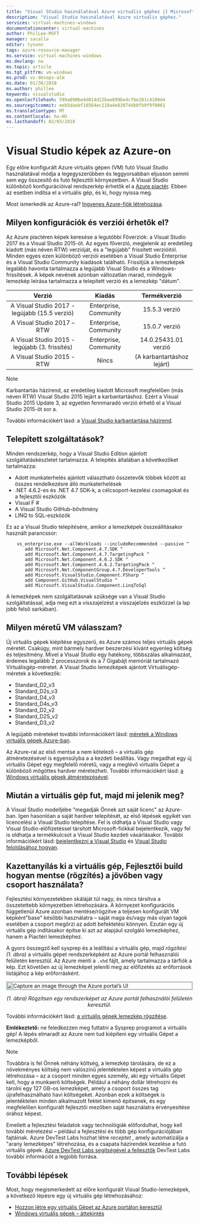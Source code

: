 ```yaml
---
title: "Visual Studio használatával Azure virtuális géphez |} Microsoft Docs"
description: "Visual Studio használatával Azure virtuális géphez."
services: virtual-machines-windows
documentationcenter: virtual-machines
author: PhilLee-MSFT
manager: sacalla
editor: tysonn
tags: azure-resource-manager
ms.service: virtual-machines-windows
ms.devlang: na
ms.topic: article
ms.tgt_pltfrm: vm-windows
ms.prod: vs-devops-alm
ms.date: 01/30/2018
ms.author: phillee
keywords: visualstudio
ms.openlocfilehash: 599a890be4d014d22bae899be4cf6e281c4109d4
ms.sourcegitcommit: eeb5daebf10564ec110a4e83874db0fb9f9f8061
ms.translationtype: MT
ms.contentlocale: hu-HU
ms.lasthandoff: 02/03/2018
---
```

# <a id="top"></a> Visual Studio képek az Azure-on
Egy előre konfigurált Azure virtuális gépen (VM) futó Visual Studio használatával módja a legegyszerűbben és leggyorsabban eljusson semmi sem egy összesítő és futó fejlesztői környezetben.  A Visual Studio különböző konfigurációival rendszerkép érhetők el a [Azure piactér](https://portal.azure.com/). Ebben az esetben indítsa el a virtuális gép, és ki, hogy nyissa meg.

Most ismerkedik az Azure-ral? [Ingyenes Azure-fiók létrehozása](https://azure.microsoft.com/free).

## <a name="what-configurations-and-versions-are-available"></a>Milyen konfigurációk és verziói érhetők el?
Az Azure piactéren képek keresése a legutóbbi Főverziók: a Visual Studio 2017 és a Visual Studio 2015-öt.  Az egyes főverzió, megjelenik az eredetileg kiadott (más néven RTW) verzióját, és a "legújabb" frissített verzióitól.  Minden egyes ezen különböző verziói esetében a Visual Studio Enterprise és a Visual Studio Community kiadások található.  Frissítjük a lemezképek legalább havonta tartalmazza a legújabb Visual Studio és a Windows-frissítések.  A képek nevének azonban változatlan marad, mindegyik lemezkép leírása tartalmazza a telepített verzió és a lemezkép "dátum".

|               Verzió              |          Kiadás            |     Termékverzió     |
|:------------------------------------------:|:----------------------------:|:-----------------------:|
| A Visual Studio 2017 - legújabb (15.5 verzió) |    Enterprise, Community     |      15.5.3 verzió     |
|         A Visual Studio 2017 – RTW           |    Enterprise, Community     |      15.0.7 verzió     |
|   A Visual Studio 2015 - legújabb (3. frissítés)   |    Enterprise, Community     |  14.0.25431.01 verzió  |
|         A Visual Studio 2015 - RTW           |              Nincs            | (A karbantartáshoz lejárt) |

> [!NOTE]
> Karbantartás házirend, az eredetileg kiadott Microsoft megfelelően (más néven RTW) Visual Studio 2015 lejárt a karbantartáshoz.  Ezért a Visual Studio 2015 Update 3, az egyetlen fennmaradó verzió érhető el a Visual Studio 2015-öt sor a.

További információkért lásd: a [Visual Studio karbantartása házirend](https://www.visualstudio.com/en-us/productinfo/vs-servicing-vs).

## <a name="what-features-are-installed"></a>Telepített szolgáltatások?
Minden rendszerkép, hogy a Visual Studio Edition ajánlott szolgáltatáskészletet tartalmazza.  A telepítés általában a következőket tartalmazza:

* Adott munkaterhelés ajánlott választható összetevők többek között az összes rendelkezésre álló munkaterhelések
* .NET 4.6.2-es és .NET 4.7 SDK-k, a célcsoport-kezelési csomagokat és a fejlesztői eszközök
* Visual F #
* A Visual Studio GitHub-bővítmény
* LINQ to SQL-eszközök

Ez az a Visual Studio telepítésére, amikor a lemezképek összeállításakor használt parancssor:

```
    vs_enterprise.exe --allWorkloads --includeRecommended --passive ^
       add Microsoft.Net.Component.4.7.SDK ^
       add Microsoft.Net.Component.4.7.TargetingPack ^ 
       add Microsoft.Net.Component.4.6.2.SDK ^
       add Microsoft.Net.Component.4.6.2.TargetingPack ^
       add Microsoft.Net.ComponentGroup.4.7.DeveloperTools ^
       add Microsoft.VisualStudio.Component.FSharp ^
       add Component.GitHub.VisualStudio ^
       add Microsoft.VisualStudio.Component.LinqToSql
```

A lemezképek nem szolgáltatásnak szüksége van a Visual Studio szolgáltatással, adja meg ezt a visszajelzést a visszajelzés eszközzel (a lap jobb felső sarkában).

## <a name="what-size-vm-should-i-choose"></a>Milyen méretű VM válasszam?
Új virtuális gépek kiépítése egyszerű, és Azure számos teljes virtuális gépek méretét.  Csakúgy, mint bármely hardver beszerzési kívánt egyenleg költség és teljesítmény.  Mivel a Visual Studio egy hatékony, többszálas alkalmazást, érdemes legalább 2 processzorok és a 7 Gigabájt memóriát tartalmazó Virtuálisgép-méretet.  A Visual Studio lemezképek ajánlott Virtuálisgép-méretek a következők:

   * Standard_D2_v3
   * Standard_D2s_v3
   * Standard_D4_v3
   * Standard_D4s_v3
   * Standard_D2_v2
   * Standard_D2S_v2
   * Standard_D3_v2
    
A legújabb méreteket további információkért lásd: [méretek a Windows virtuális gépek Azure-ban](https://docs.microsoft.com/en-us/azure/virtual-machines/windows/sizes).

Az Azure-ral az első mentse a nem kötelező – a virtuális gép átméretezésével is egyensúlyba a a kezdeti beállítás.  Vagy megadhat egy új virtuális Gépet egy megfelelő méretű, vagy a meglévő virtuális Gépet a különböző mögöttes hardver méretezheti.  További információkért lásd: [a Windows virtuális gépek átméretezésével](https://docs.microsoft.com/en-us/azure/virtual-machines/windows/resize-vm).

## <a name="after-i-get-the-vm-running-then-what"></a>Miután a virtuális gép fut, majd mi jelenik meg?
A Visual Studio modelljébe "megadják Önnek azt saját licenc" az Azure-ban.  Igen hasonlóan a saját hardver telepítését, az első lépések egyikét van licencelési a Visual Studio telepítése.  Fel is oldhatja a Visual Studio vagy Visual Studio-előfizetéssel társított Microsoft-fiókkal bejelentkezik, vagy fel is oldhatja a termékkulcsot a Visual Studio kezdeti vásárlásakor.  További információkért lásd: [bejelentkezni a Visual Studio](https://docs.microsoft.com/en-us/visualstudio/ide/signing-in-to-visual-studio) és [Visual Studio feloldásához hogyan](https://docs.microsoft.com/en-us/visualstudio/ide/how-to-unlock-visual-studio).

## <a name="after-i-build-out-the-dev-vm-how-do-i-save-capture-it-for-future-or-team-use"></a>Kazettanyílás ki a virtuális gép, Fejlesztői build hogyan mentse (rögzítés) a jövőben vagy csoport használata?

Fejlesztési környezetekben skáláját túl nagy, és nincs társítva a összetettebb környezetben létrehozására.  A környezet konfigurációs függetlenül Azure azonban mentése/rögzítve a teljesen konfigurált VM képként"base" későbbi használatra – saját maga és/vagy más olyan tagok esetében a csoport megőrzi az adott befektetési könnyen.  Ezután egy új virtuális gép indításakor építse ki azt az alapjául szolgáló lemezképhez, hanem a Piactéri lemezképhez.

A gyors összegző kell sysprep és a leállítási a virtuális gép, majd *rögzítési (1. ábra)* a virtuális gépet rendszerképként az Azure portál felhasználói felületén keresztül.  Az Azure menti a `.vhd` fájlt, amely tartalmazza a tárfiók a kép.  Ezt követően az új lemezképet jeleníti meg az előfizetés az erőforrások listájához a kép erőforrásként.

<img src="media/using-visual-studio-vm/capture-vm.png" alt="Capture an image through the Azure portal’s UI" style="border:3px solid Silver; display: block; margin: auto;"><center>*(1. ábra) Rögzítsen egy rendszerképet az Azure portál felhasználói felületén keresztül.*</center>

További információkért lásd: [a virtuális gépek lemezkép rögzítése](https://docs.microsoft.com/en-us/azure/virtual-machines/windows/capture-image-resource).

  **Emlékeztető:** ne feledkezzen meg futtatni a Sysprep programot a virtuális gép!  A lépés elmaradt az Azure nem tud kiépíteni egy virtuális Gépet a lemezképből.

> [!NOTE]
> Továbbra is fel Önnek néhány költség, a lemezkép tárolására, de ez a növekményes költség nem valószínű jelentéktelen képest a virtuális gép létrehozása – az a csoport minden egyes személy, aki egy virtuális Gépet kell, hogy a munkaerő költségek.  Például a néhány dollár létrehozni és tárolni egy 127 GB-os lemezképet, amely a csoport összes tag újrafelhasználható havi költségeket.  Azonban ezek a költségek is jelentéktelen minden alkalmazott fektet kimenő építsenek, és egy megfelelően konfigurált fejlesztői mezőben saját használatra érvényesítése órához képest.

Emellett a fejlesztési feladatok vagy technológiák előfordulhat, hogy kell további méretezési – például a fejlesztési és több gép konfigurációjában fajtáinak.  Azure DevTest Labs hozhat létre _receptet_ , amely automatizálja a "arany lemezképes" létrehozása, és a csapata házirendek kezelése a futó virtuális gépek.  [Azure DevTest Labs segítségével a fejlesztők](https://docs.microsoft.com/en-us/azure/devtest-lab/devtest-lab-developer-lab) DevTest Labs további információt a legjobb forrása.

## <a name="next-steps"></a>További lépések
Most, hogy megismerkedett az előre konfigurált Visual Studio-lemezképek, a következő lépésre egy új virtuális gép létrehozásához:

* [Hozzon létre egy virtuális Gépet az Azure portálon keresztül](quick-create-portal.md)
* [Windows virtuális gépek – áttekintés](overview.md)
